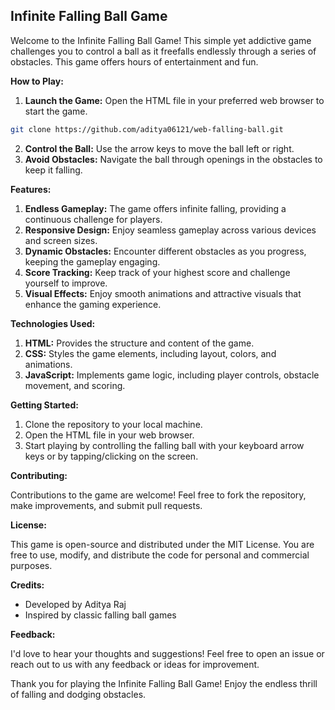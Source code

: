 ## Infinite Falling Ball Game

Welcome to the Infinite Falling Ball Game! This simple yet addictive game challenges you to control a ball as it freefalls endlessly through a series of obstacles. This game offers hours of entertainment and fun.


**How to Play:**

1. **Launch the Game:** Open the HTML file in your preferred web browser to start the game.
```bash
git clone https://github.com/aditya06121/web-falling-ball.git
```
2. **Control the Ball:** Use the arrow keys to move the ball left or right.
3. **Avoid Obstacles:** Navigate the ball through openings in the obstacles to keep it falling.


**Features:**

1. **Endless Gameplay:** The game offers infinite falling, providing a continuous challenge for players.
2. **Responsive Design:** Enjoy seamless gameplay across various devices and screen sizes.
3. **Dynamic Obstacles:** Encounter different obstacles as you progress, keeping the gameplay engaging.
4. **Score Tracking:** Keep track of your highest score and challenge yourself to improve.
5. **Visual Effects:** Enjoy smooth animations and attractive visuals that enhance the gaming experience.

**Technologies Used:**

1. **HTML:** Provides the structure and content of the game.
2. **CSS:** Styles the game elements, including layout, colors, and animations.
3. **JavaScript:** Implements game logic, including player controls, obstacle movement, and scoring.

**Getting Started:**

1. Clone the repository to your local machine.
2. Open the HTML file in your web browser.
3. Start playing by controlling the falling ball with your keyboard arrow keys or by tapping/clicking on the screen.

**Contributing:**

Contributions to the game are welcome! Feel free to fork the repository, make improvements, and submit pull requests.

**License:**

This game is open-source and distributed under the MIT License. You are free to use, modify, and distribute the code for personal and commercial purposes.

**Credits:**

- Developed by Aditya Raj
- Inspired by classic falling ball games

**Feedback:**

I'd love to hear your thoughts and suggestions! Feel free to open an issue or reach out to us with any feedback or ideas for improvement.

Thank you for playing the Infinite Falling Ball Game! Enjoy the endless thrill of falling and dodging obstacles.